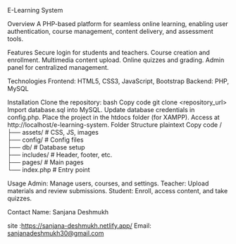 E-Learning System

Overview
A PHP-based platform for seamless online learning, enabling user authentication, course management, content delivery, and assessment tools.

Features
Secure login for students and teachers.
Course creation and enrollment.
Multimedia content upload.
Online quizzes and grading.
Admin panel for centralized management.

Technologies
Frontend: HTML5, CSS3, JavaScript, Bootstrap
Backend: PHP, MySQL

Installation
Clone the repository:
bash
Copy code
git clone <repository_url>  
Import database.sql into MySQL.
Update database credentials in config.php.
Place the project in the htdocs folder (for XAMPP).
Access at http://localhost/e-learning-system.
Folder Structure
plaintext
Copy code
/  
├── assets/        # CSS, JS, images  
├── config/        # Config files  
├── db/            # Database setup  
├── includes/      # Header, footer, etc.  
├── pages/         # Main pages  
└── index.php      # Entry point  

Usage
Admin: Manage users, courses, and settings.
Teacher: Upload materials and review submissions.
Student: Enroll, access content, and take quizzes.

Contact
Name: Sanjana Deshmukh

site :https://sanjana-deshmukh.netlify.app/
Email: sanjanadeshmukh30@gmail.com
